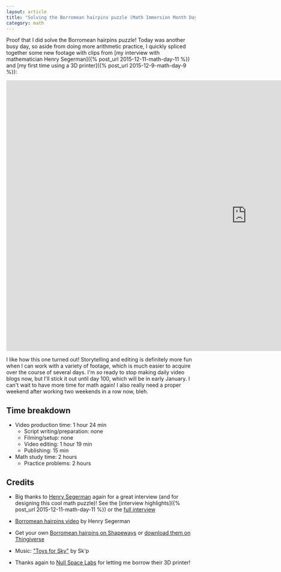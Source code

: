 ```yaml
---
layout: article
title: "Solving the Borromean hairpins puzzle (Math Immersion Month Day 13)"
category: math
---
```


Proof that I did solve the Borromean hairpins puzzle! Today was another busy day, so aside from doing more arithmetic practice, I quickly spliced together some new footage with clips from [my interview with mathematician Henry Segerman]({% post_url 2015-12-11-math-day-11 %}) and [my first time using a 3D printer]({% post_url 2015-12-9-math-day-9 %}):

<iframe width="1280" height="720" src="https://www.youtube.com/embed/R3mMVWJg7QI" frameborder="0" allowfullscreen></iframe>

I like how this one turned out! Storytelling and editing is definitely more fun when I can work with a variety of footage, which is much easier to acquire over the course of several days. I'm *so* ready to stop making daily video blogs now, but I'll stick it out until day 100, which will be in early January. I can't wait to have more time for math again! I also really need a proper weekend after working two weekends in a row now, bleh.

## Time breakdown
- Video production time: 1 hour 24 min
  - Script writing/preparation: none
  - Filming/setup: none
  - Video editing: 1 hour 19 min    
  - Publishing: 15 min
- Math study time: 2 hours
  - Practice problems: 2 hours
  
## Credits

- Big thanks to [Henry Segerman](http://www.segerman.org/) again for a great interview (and for designing this cool math puzzle)! See the [interview highlights]({% post_url 2015-12-11-math-day-11 %}) or the [full interview](https://www.youtube.com/watch?v=3O86FJ0ayH0)

- [Borromean hairpins video](http://youtube.com/watch?v=WQ9ptuUxfk4) by Henry Segerman

- Get your own [Borromean hairpins on Shapeways](http://www.shapeways.com/product/WJ8788PQ4/borromean-hairpins) or [download them on Thingiverse](http://www.thingiverse.com/thing:157847)

- Music: ["Toys for Sky"](https://soundcloud.com/skiponline/toys-for-sky) by Sk'p

- Thanks again to [Null Space Labs](http://032.la/) for letting me borrow their 3D printer!